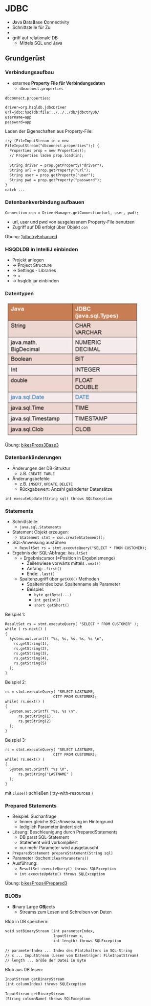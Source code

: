 # JDBC
- **J**ava **D**ata**B**ase **C**onnectivity
- Schnittstelle für Zu
- 
- griff auf relationale DB
  - Mittels SQL und Java
## Grundgerüst
### Verbindungsaufbau
- externes **Property File für Verbindungsdaten**
  - `dbconnect.properties`

`dbconnect.properties`:
```
driver=org.hsqldb.jdbcDriver
url=jdbc:hsqldb:file:../../../db/jdbctryDb/
username=app
password=app
```
Laden der Eigenschaften aus Property-File:
```
try (FileInputStream in = new FileInputStream("dbconnect.properties");) {
  Properties prop = new Properties();
  // Properties laden prop.load(in);
  
  String driver = prop.getProperty("driver");
  String url = prop.getProperty("url"); 
  String user = prop.getProperty("user"); 
  String pwd = prop.getProperty("password"); 
} 
catch ...
```
### Datenbankverbindung aufbauen
```
Connection con = DriverManager.getConnection(url, user, pwd);
```
- url, user und pwd von ausgelesenem Property-File benutzen
- Zugriff auf DB erfolgt über Objekt `con`

Übung:
[1jdbctryEnhanced](..%2F..%2F%C3%9Cbungen%2FSEW%2FJDBC%2F1jdbctryEnhanced)

### HSQDLDB in IntelliJ einbinden
- Projekt anlegen
- -> Project Structure
- -> Settings - Libraries
- -> +
- -> hsqldb.jar einbinden

### Datentypen
![Datentypen.png](..%2FZ_Images%2FDatentypen.png)

Übung: [bikesProps3Base3](..%2F..%2F%C3%9Cbungen%2FSEW%2FJDBC%2FbikesProps3Base3)

### Datenbankänderungen
- Änderungen der DB-Struktur
  - z.B. `CREATE TABLE`
- Änderungsbefehle
  - z.B. `INSERT`, `UPDATE`, `DELETE`
  - Rückgabewert: Anzahl geänderter Datensätze
```
int executeUpdate(String sql) throws SQLException
```

### Statements
- Schnittstelle:
  - `java.sql.Statements`
- Statement Objekt erzeugen:
  - `Statement stmt = con.createStatement();`
- SQL-Anweisung ausführen
  - `ResultSet rs = stmt.executeQuery("SELECT * FROM CUSTOMER);`
- Ergebnis der SQL-Abfrage: `ResultSet`
  - = Ergebniscursor (=Position in Ergebnismenge)
    - Zeilenwiese vorwärts mittels `.next()`
    - Anfang: `.first()`
    - Ende: `.last()`
  - Spaltenzugriff über `getXXX()` Methoden
    - Spaltenindex bzw. Spaltenname als Parameter
    - Beispiel:
      - `byte getByte(...)`
      - `int getInt()`
      - `short getShort()`

Beispiel 1:
```
ResultSet rs = stmt.executeQuery( "SELECT * FROM CUSTOMER" );
while ( rs.next() )
{
  System.out.printf( "%s, %s, %s, %s, %s \n",
    rs.getString(1),
    rs.getString(2),
    rs.getString(3),
    rs.getString(4),
    rs.getString(5)
  );
}
```

Beispiel 2:
```
rs = stmt.executeQuery( "SELECT LASTNAME,
                      CITY FROM CUSTOMER);
while( rs.next() )
{
  System.out.printf( "%s, %s \n",
      rs.getString(1),
      rs.getString(2)
  );
}
```

Beispiel 3:
```
rs = stmt.executeQuery( "SELECT LASTNAME,
                      CITY FROM CUSTOMER);
while( rs.next() )
{
  System.out.printf( "%s \n",
      rs.getString("LASTNAME" )
  );
}
```

mit `close()` schließen ( try-with-resources )

### Prepared Statements
- Beispiel: Suchanfrage
  - Immer gleiche SQL-Anweisung im Hintergrund
  - lediglich Parameter ändert sich
- Lösung: Beschleunigung durch PreparedStatements
  - DB parst SQL-Statement
  - Statement wird vorkompiliert
  - nur mehr Parameter wird ausgetauscht
- `PreparedStatement prepareStatement(String sql)`
- Parameter löschen:`clearParameters()`
- Ausführung:
  - `ResultSet executeQuery() throws SQLException`
  - `int executeUpdate() throws SQLException`

Übung: [bikesProps4Prepared3](..%2F..%2F%C3%9Cbungen%2FSEW%2FJDBC%2FbikesProps4Prepared3)

### BLOBs
- **B**inary **L**arge **OB**jects
  - Streams zum Lesen und Schreiben von Daten

Blob in DB speichern:
```
void setBinaryStream (int parameterIndex,
                      InputStream x,
                      int length) throws SQLException
             
// parameterIndex ... Index des Platzhalters im SQL-String
// x ... InputStream (Lesen vom Datenträger: FileInputStream)
// length ... Größe der Datei in Byte
```

Blob aus DB lesen:
```
InputStream getBinaryStream
(int columnIndex) throws SQLException

InputStream getBinaryStream
(String columnName) throws SQLException
```